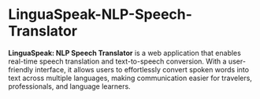 # LinguaSpeak-NLP-Speech-Translator
**LinguaSpeak: NLP Speech Translator** is a web application that enables real-time speech translation and text-to-speech conversion. With a user-friendly interface, it allows users to effortlessly convert spoken words into text across multiple languages, making communication easier for travelers, professionals, and language learners.

